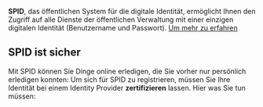 **SPID**, das öffentlichen System für die digitale Identität, ermöglicht Ihnen den Zugriff auf alle Dienste der öffentlichen Verwaltung mit einer einzigen digitalen Identität (Benutzername und Passwort). [Um mehr zu erfahren](https://www.spid.gov.it)

## SPID ist sicher

Mit SPID können Sie Dinge online erledigen, die Sie vorher nur persönlich erledigen konnten: Um sich für SPID zu registrieren, müssen Sie Ihre Identität bei einem Identity Provider **zertifizieren** lassen. Hier was Sie tun müssen:
